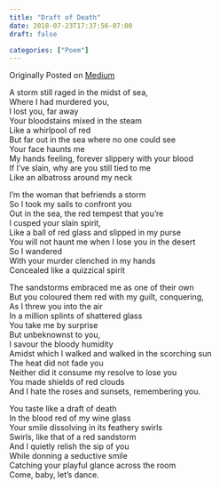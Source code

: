 ```yaml
---
title: "Draft of Death"
date: 2018-07-23T17:37:56-07:00
draft: false

categories: ["Poem"]
---
```


Originally Posted on [Medium](https://medium.com/%E0%B4%95%E0%B5%81%E0%B4%B1%E0%B4%BF%E0%B4%AA%E0%B5%8D%E0%B4%AA%E0%B5%81%E0%B4%95%E0%B5%BE/draft-of-death-86bf99c811?source=---------11-----------------------)

A storm still raged in the midst of sea,  
Where I had murdered you,  
I lost you, far away  
Your bloodstains mixed in the steam  
Like a whirlpool of red  
But far out in the sea where no one could see  
Your face haunts me  
My hands feeling, forever slippery with your blood  
If I’ve slain, why are you still tied to me  
Like an albatross around my neck

I’m the woman that befriends a storm  
So I took my sails to confront you  
Out in the sea, the red tempest that you’re  
I cusped your slain spirit,  
Like a ball of red glass and slipped in my purse  
You will not haunt me when I lose you in the desert  
So I wandered  
With your murder clenched in my hands  
Concealed like a quizzical spirit

The sandstorms embraced me as one of their own  
But you coloured them red with my guilt, conquering,  
As I threw you into the air  
In a million splints of shattered glass  
You take me by surprise  
But unbeknownst to you,  
I savour the bloody humidity  
Amidst which I walked and walked in the scorching sun  
The heat did not fade you  
Neither did it consume my resolve to lose you  
You made shields of red clouds  
And I hate the roses and sunsets, remembering you.

You taste like a draft of death  
In the blood red of my wine glass  
Your smile dissolving in its feathery swirls  
Swirls, like that of a red sandstorm  
And I quietly relish the sip of you  
While donning a seductive smile  
Catching your playful glance across the room  
Come, baby, let’s dance.
